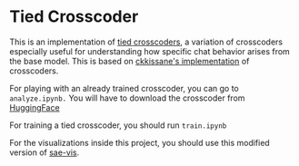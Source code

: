 # Tied Crosscoder
This is an implementation of [tied crosscoders](https://github.com/ARBORproject/arborproject.github.io/discussions/23), a variation of crosscoders especially useful for understanding how specific chat behavior arises from the base model. This is based on [ckkissane's implementation](https://github.com/ckkissane/crosscoder-model-diff-replication) of crosscoders.

For playing with an already trained crosscoder, you can go to `analyze.ipynb.` You will have to download the crosscoder from [HuggingFace](huggingface.co/sa7270/tied-crosscoder)

For training a tied crosscoder, you should run `train.ipynb`

For the visualizations inside this project, you should use this modified version of [sae-vis](github.com/aranguri/crosscoder-sae-vis).

